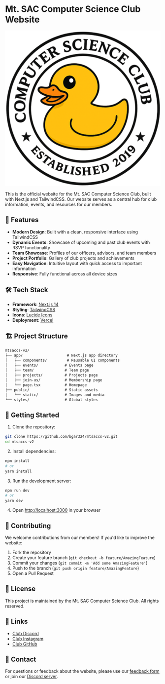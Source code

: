 # Mt. SAC Computer Science Club Website

![Mt. SAC CS Club](public/static/faviconseal.png)

This is the official website for the Mt. SAC Computer Science Club, built with Next.js and TailwindCSS. Our website serves as a central hub for club information, events, and resources for our members.

## 🚀 Features

- **Modern Design**: Built with a clean, responsive interface using TailwindCSS
- **Dynamic Events**: Showcase of upcoming and past club events with RSVP functionality
- **Team Showcase**: Profiles of our officers, advisors, and team members
- **Project Portfolio**: Gallery of club projects and achievements
- **Easy Navigation**: Intuitive layout with quick access to important information
- **Responsive**: Fully functional across all device sizes

## 🛠️ Tech Stack

- **Framework**: [Next.js 14](https://nextjs.org)
- **Styling**: [TailwindCSS](https://tailwindcss.com)
- **Icons**: [Lucide Icons](https://lucide.dev)
- **Deployment**: [Vercel](https://vercel.com)

## 🏗️ Project Structure

```
mtsaccs-v2/
├── app/                    # Next.js app directory
│   ├── components/         # Reusable UI components
│   ├── events/            # Events page
│   ├── team/              # Team page
│   ├── projects/          # Projects page
│   ├── join-us/           # Membership page
│   └── page.tsx           # Homepage
├── public/                # Static assets
│   └── static/            # Images and media
└── styles/                # Global styles
```

## 🚀 Getting Started

1. Clone the repository:
```bash
git clone https://github.com/bgar324/mtsaccs-v2.git
cd mtsaccs-v2
```

2. Install dependencies:
```bash
npm install
# or
yarn install
```

3. Run the development server:
```bash
npm run dev
# or
yarn dev
```

4. Open [http://localhost:3000](http://localhost:3000) in your browser

## 🤝 Contributing

We welcome contributions from our members! If you'd like to improve the website:

1. Fork the repository
2. Create your feature branch (`git checkout -b feature/AmazingFeature`)
3. Commit your changes (`git commit -m 'Add some AmazingFeature'`)
4. Push to the branch (`git push origin feature/AmazingFeature`)
5. Open a Pull Request

## 📝 License

This project is maintained by the Mt. SAC Computer Science Club. All rights reserved.

## 🔗 Links

- [Club Discord](https://discord.com/invite/sWpjfHVuuT)
- [Club Instagram](https://www.instagram.com/cs.mtsac/)
- [Club GitHub](https://github.com/mtsac-cs)

## 📧 Contact

For questions or feedback about the website, please use our [feedback form](https://docs.google.com/forms/d/e/1FAIpQLSeacERWRiAnTlXoFRgdWw6ObGU5aqV79HIT5Od5um5mQwm1vg/viewform) or join our [Discord server](https://discord.com/invite/sWpjfHVuuT).